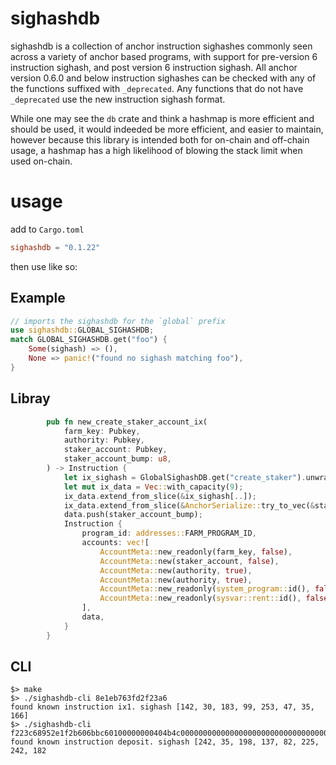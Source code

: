 # sighashdb

sighashdb is a collection of anchor instruction sighashes commonly seen across a variety of anchor based programs, with support for pre-version 6 instruction sighash, and post version 6 instruction sighash. All anchor version 0.6.0 and below instruction sighashes can be checked with any of the functions suffixed with `_deprecated`. Any functions that do not have `_deprecated` use the new instruction sighash format.

While one may see the `db` crate and think a hashmap is more efficient and should be used, it would indeeded be more efficient, and easier to maintain, however because this library is intended both for on-chain and off-chain usage, a hashmap has a high likelihood of blowing the stack limit when used on-chain.


# usage

add to `Cargo.toml`
```toml
sighashdb = "0.1.22"
```

then use like so:

## Example

```rust
// imports the sighashdb for the `global` prefix
use sighashdb::GLOBAL_SIGHASHDB;
match GLOBAL_SIGHASHDB.get("foo") {
    Some(sighash) => (),
    None => panic!("found no sighash matching foo"),
}
```

## Libray

```rust
        pub fn new_create_staker_account_ix(
            farm_key: Pubkey,
            authority: Pubkey,
            staker_account: Pubkey,
            staker_account_bump: u8,
        ) -> Instruction {
            let ix_sighash = GlobalSighashDB.get("create_staker").unwrap();
            let mut ix_data = Vec::with_capacity(9);
            ix_data.extend_from_slice(&ix_sighash[..]);
            ix_data.extend_from_slice(&AnchorSerialize::try_to_vec(&staker_account_bump).unwrap()[..]);
            data.push(staker_account_bump);
            Instruction {
                program_id: addresses::FARM_PROGRAM_ID,
                accounts: vec![
                    AccountMeta::new_readonly(farm_key, false),
                    AccountMeta::new(staker_account, false),
                    AccountMeta::new(authority, true),
                    AccountMeta::new(authority, true),
                    AccountMeta::new_readonly(system_program::id(), false),
                    AccountMeta::new_readonly(sysvar::rent::id(), false),
                ],
                data,
            }
        }
```

## CLI

```shell
$> make
$> ./sighashdb-cli 8e1eb763fd2f23a6
found known instruction ix1. sighash [142, 30, 183, 99, 253, 47, 35, 166]
$> ./sighashdb-cli f223c68952e1f2b606bbc60100000000404b4c000000000000000000000000000000000000000000
found known instruction deposit. sighash [242, 35, 198, 137, 82, 225, 242, 182
```
